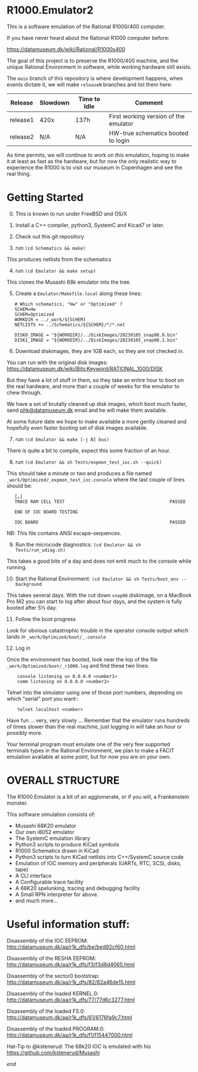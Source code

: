 # R1000.Emulator2

This is a software emulation of the Rational R1000/400 computer.

If you have never heard about the Rational R1000 computer before:

https://datamuseum.dk/wiki/Rational/R1000s400

The goal of this project is to preserve the R1000/400 machine,
and the unique Rational Environment in software, while working
hardware still exists.

The ``main`` branch of this repository is where development happens, when
events dictate it, we will make ``releaseN`` branches and list them here:

| Release  | Slowdown | Time to Idle | Comment |
| -------- | -------- | -------------| ---------------------------------------------- |
| release1 |     420x |         137h | First working version of the emulator          |
| release2 |      N/A |          N/A | HW-true schematics booted to login             |

As time permits, we will continue to work on this emulation, hoping
to make it at least as fast as the hardware, but for now the only
realistic way to experience the R1000 is to visit our museum in
Copenhagen and see the real thing.

# Getting Started

0. This is known to run under FreeBSD and OS/X

1. Install a C++ compiler, python3, SystemC and Kicad7 or later.

2. Check out this git repository

3. run `(cd Schematics && make)`

This produces netlists from the schematics

4. run `(cd Emulator && make setup)`

This clones the Musashi 68k emulator into the tree.

5. Create a `Emulator/Makefile.local` along these lines:

```
   # Which schematics, "Hw" or "Optimized" ?
   SCHEM=Hw
   SCHEM=Optimized
   WORKDIR = ../_work/${SCHEM}
   NETLISTS += ../Schematics/${SCHEM}/*/*.net

   DISK0_IMAGE = "${WORKDIR}/../DiskImages/20230105_snap08.0.bin"
   DISK1_IMAGE = "${WORKDIR}/../DiskImages/20230105_snap08.1.bin"
```

6. Download diskimages, they are 1GB each, so they are not checked in.

You can run with the original disk images: https://datamuseum.dk/wiki/Bits:Keyword/RATIONAL_1000/DISK

But they have a lot of stuff in them, so they take an entire
hour to boot on the real hardware, and more than a couple of
weeks for the emulator to chew through.

We have a set of brutally cleaned up disk images, which boot much
faster, send phk@datamuseum.dk email and he will make them available.

At some future date we hope to make available a more gently cleaned
and hopefully even faster booting set of disk images available.

7. run `(cd Emulator && make [-j N] bus)`

There is quite a bit to compile, expect this some fraction of an hour.

8. run `(cd Emulator && sh Tests/expmon_test_ioc.sh --quick)`

This should take a minute or two and produces a file named
`_work/Optimized/_expmon_test_ioc.console` where the last couple
of lines should be:
```
   […]
   TRACE RAM CELL TEST                                        PASSED

   END OF IOC BOARD TESTING

   IOC BOARD                                                  PASSED
```
NB: This file contains ANSI escape-sequences.

9. Run the microcode diagnostics: `(cd Emulator && sh Tests/run_udiag.sh)`

This takes a good bite of a day and does not emit much to the console while running.

10. Start the Rational Environment: `(cd Emulator && sh Tests/boot_env --background`

This takes several days.  With the cut down ``snap08`` diskimage, on a MacBook Pro M2
you can start to log after about four days, and the system is fully booted after 5½ day.

11. Follow the boot progress

Look for obvious catastrophic trouble in the operator console output which
lands in `_work/Optimized/boot/_.console`

12. Log in

Once the environment has booted, look near the top of the file
`_work/Optimized/boot/_r1000.log` and find these two lines:
```
    console listening on 0.0.0.0 <number1>
    comm listening on 0.0.0.0 <number2>
```
Telnet into the simulator using one of those port numbers,
depending on which "serial" port you want::
```
    telnet localhost <number>
```
Have fun … very, very slowly …  Remember that the emulator runs
hundreds of times slower than the real machine, just logging in
will take an hour or possibly more.

Your terminal program must emulate one of the very few supported
terminals types in the Rational Environment, we plan to make a
FACIT emulation available at some point, but for now you are on
your own.

# OVERALL STRUCTURE

The R1000 Emulator is a bit of an agglomerate, or if you will, a Frankenstein monster.

This software simulation consists of:

* Musashi 68K20 emulator
* Our own i8052 emulator
* The SystemC emulation library
* Python3 scripts to produce KiCad symbols
* R1000 Schematics drawn in KiCad
* Python3 scripts to turn KiCad netlists into C++/SystemC source code
* Emulation of IOC memory and peripherals (UARTs, RTC, SCSI, disks, tape)
* A CLI interface
* A Configurable trace facility
* A 68K20 spelunking, tracing and debugging facility
* A Small RPN interpreter for above.
* and much more…

# Useful information stuff:

Disassembly of the IOC EEPROM: http://datamuseum.dk/aa/r1k_dfs/be/bed92cf60.html

Disassembly of the RESHA EEPROM: http://datamuseum.dk/aa/r1k_dfs/f3/f3d8d4065.html

Disassembly of the sector0 bootstrap: http://datamuseum.dk/aa/r1k_dfs/82/82a46de15.html

Disassembly of the loaded KERNEL.0: http://datamuseum.dk/aa/r1k_dfs/77/77d6c3277.html

Disassembly of the loaded FS.0: http://datamuseum.dk/aa/r1k_dfs/61/6176fa9c7.html

Disassembly of the loaded PROGRAM.0: http://datamuseum.dk/aa/r1k_dfs/f1/f15447000.html

Hat-Tip to @kstenerud: The 68k20 IOC is emulated with his https://github.com/kstenerud/Musashi

*end*
